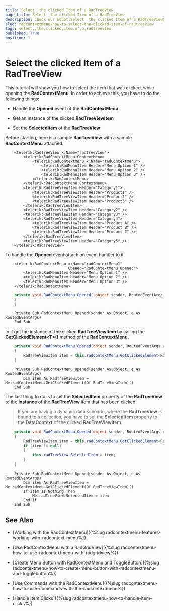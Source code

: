 ```yaml
---
title: Select  the clicked Item of a RadTreeView
page_title: Select  the clicked Item of a RadTreeView
description: Check our &quot;Select  the clicked Item of a RadTreeView&quot; documentation article for the RadContextMenu {{ site.framework_name }} control.
slug: radcontextmenu-how-to-select-the-clicked-item-of-radtreeview
tags: select,,the,clicked,item,of,a,radtreeview
published: True
position: 1
---
```


# Select  the clicked Item of a RadTreeView

This tutorial will show you how to select the item that was clicked, while opening the __RadContextMenu__. In order to achieve this, you have to do the following things:

* Handle the __Opened__ event of the __RadContextMenu__

* Get an instance of the clicked __RadTreeViewItem__

* Set the __SelectedItem__ of the __RadTreeView__

Before starting, here is a sample __RadTreeView__ with a sample __RadContextMenu__ attached.



```XAML
	<telerik:RadTreeView x:Name="radTreeView">
	    <telerik:RadContextMenu.ContextMenu>
	        <telerik:RadContextMenu x:Name="radContextMenu">
	            <telerik:RadMenuItem Header="Menu Option 1" />
	            <telerik:RadMenuItem Header="Menu Option 2" />
	            <telerik:RadMenuItem Header="Menu Option 3" />
	        </telerik:RadContextMenu>
	    </telerik:RadContextMenu.ContextMenu>
	    <telerik:RadTreeViewItem Header="Category1">
	        <telerik:RadTreeViewItem Header="Product1" />
	        <telerik:RadTreeViewItem Header="Product2" />
	        <telerik:RadTreeViewItem Header="Product3" />
	    </telerik:RadTreeViewItem>
	    <telerik:RadTreeViewItem Header="Category2" />
	    <telerik:RadTreeViewItem Header="Category3" />
	    <telerik:RadTreeViewItem Header="Category4">
	        <telerik:RadTreeViewItem Header="Product A" />
	        <telerik:RadTreeViewItem Header="Product B" />
	        <telerik:RadTreeViewItem Header="Product C" />
	    </telerik:RadTreeViewItem>
	    <telerik:RadTreeViewItem Header="Category5" />
	</telerik:RadTreeView>
```

To handle the __Opened__ event attach an event handler to it.



```XAML
	<telerik:RadContextMenu x:Name="radContextMenu1" 
	                        Opened="RadContextMenu_Opened">
	    <telerik:RadMenuItem Header="Menu Option 1" />
	    <telerik:RadMenuItem Header="Menu Option 2" />
	    <telerik:RadMenuItem Header="Menu Option 3" />
	</telerik:RadContextMenu>
```



```C#
	private void RadContextMenu_Opened( object sender, RoutedEventArgs e )
	{
	}
```
```VB.NET
	Private Sub RadContextMenu_Opened(sender As Object, e As RoutedEventArgs)
	End Sub
```

In it get the instance of the clicked __RadTreeViewItem__ by calling the __GetClickedElement\<T\>()__ method of the __RadContextMenu__.



```C#
	private void RadContextMenu_Opened(object sender, RoutedEventArgs e)
	{
	    RadTreeViewItem item = this.radContextMenu.GetClickedElement<RadTreeViewItem>();
	}
```
```VB.NET
	Private Sub RadContextMenu_Opened(sender As Object, e As RoutedEventArgs)
	    Dim item As RadTreeViewItem = Me.radContextMenu.GetClickedElement(Of RadTreeViewItem)()
	End Sub
```

The last thing to do is to set the __SelectedItem__ property of the __RadTreeView__ to the __instance__ of the __RadTreeView__ item that has been clicked.

>If you are having a dynamic data scenario, where the __RadTreeView__ is bound to a collection, you have to set the __SelectedItem__ property to the __DataContext__ of the clicked __RadTreeViewItem__.



```C#
	private void RadContextMenu_Opened(object sender, RoutedEventArgs e)
	{
	    RadTreeViewItem item = this.radContextMenu.GetClickedElement<RadTreeViewItem>();
	    if (item != null)
	    {
	        this.radTreeView.SelectedItem = item;
	    }
	}
```
```VB.NET
	Private Sub RadContextMenu_Opened(sender As Object, e As RoutedEventArgs)
	    Dim item As RadTreeViewItem = Me.radContextMenu.GetClickedElement(Of RadTreeViewItem)()
	    If item Is Nothing Then
	        Me.radTreeView.SelectedItem = item
	    End If
	End Sub
```

## See Also

 * [Working with the RadContextMenu]({%slug radcontextmenu-features-working-with-radcontext-menu%})

 * [Use RadContextMenu with a RadGridView]({%slug radcontextmenu-how-to-use-radcontextmenu-with-radgridview%})

 * [Create Menu Button with RadContextMenu and ToggleButton]({%slug radcontextmenu-how-to-create-menu-button-with-radcontextmenu-and-togglebutton%})

 * [Use Commands with the RadContextMenu]({%slug radcontextmenu-how-to-use-commands-with-the-radcontextmenu%})

 * [Handle Item Clicks]({%slug radcontextmenu-how-to-handle-item-clicks%})
